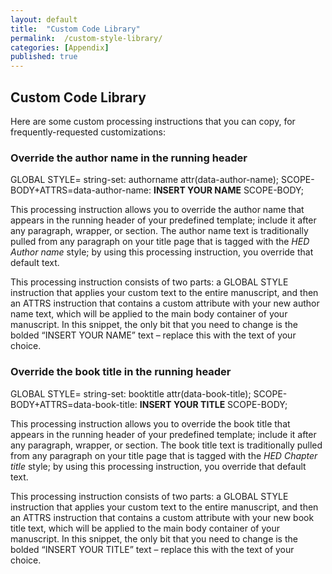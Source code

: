```yaml
---
layout: default
title:  "Custom Code Library"
permalink:  /custom-style-library/
categories: [Appendix]
published: true
---
```


<section data-type="appendix" class="hsecappendix" data-hederis-type="hsecappendix" id="custom-style-library" data-pi-attrs="id: custom-style-library" role="doc-appendix"><h1 data-hederis-type="hblkchaptitle" class="hblkchaptitle" id="pMQCHNFsl">Custom Code Library</h1>
    <p class="hblkp" data-hederis-type="hblkp" id="p3gDi4rgU">Here are some custom processing instructions that you can copy, for frequently-requested customizations:</p>
    <section class="hwprsubsection" data-hederis-type="hwprsubsection" id="pkrrPEVI4" data-type="subsection"><h1 data-hederis-type="hblktitle" class="hblktitle" id="pdJ5IDoxF">Override the author name in the running header</h1>
    <div class="hwprliteral" data-hederis-type="hwprliteral" id="pdca7NwZI" data-type="programlisting" role="doc-example"><p class="hblkcode" data-hederis-type="hblkcode" id="pF9eqVSfz">GLOBAL STYLE= string-set: authorname attr(data-author-name); SCOPE-BODY+ATTRS=data-author-name: <strong>INSERT YOUR NAME</strong> SCOPE-BODY;</p></div>
    <p class="hblkp" data-hederis-type="hblkp" id="pIbvFKzuy">This processing instruction allows you to override the author name that appears in the running header of your predefined template; include it after any paragraph, wrapper, or section. The author name text is traditionally pulled from any paragraph on your title page that is tagged with the <em>HED Author name</em> style; by using this processing instruction, you override that default text.</p>
    <p class="hblkp" data-hederis-type="hblkp" id="pNmSc7SDp">This processing instruction consists of two parts: a GLOBAL STYLE instruction that applies your custom text to the entire manuscript, and then an ATTRS instruction that contains a custom attribute with your new author name text, which will be applied to the main body container of your manuscript. In this snippet, the only bit that you need to change is the bolded &#8220;INSERT YOUR NAME&#8221; text &#8211; replace this with the text of your choice.</p>
    </section>
    <section class="hwprsubsection" data-hederis-type="hwprsubsection" id="pUbl5o22G" data-type="subsection"><h1 data-hederis-type="hblktitle" class="hblktitle" id="pVErBm0Ol">Override the book title in the running header</h1>
    <div class="hwprliteral" data-hederis-type="hwprliteral" id="pyCAUOYCn" data-type="programlisting" role="doc-example"><p class="hblkcode" data-hederis-type="hblkcode" id="pzujBrQ0Q">GLOBAL STYLE= string-set: booktitle attr(data-book-title); SCOPE-BODY+ATTRS=data-book-title: <strong>INSERT YOUR </strong><strong>TITLE</strong> SCOPE-BODY;</p></div>
    <p class="hblkp" data-hederis-type="hblkp" id="pZW3xFySC">This processing instruction allows you to override the book title that appears in the running header of your predefined template; include it after any paragraph, wrapper, or section. The book title text is traditionally pulled from any paragraph on your title page that is tagged with the <em>HED </em><em>Chapter</em><em> </em><em>title</em> style; by using this processing instruction, you override that default text.</p>
    <p class="hblkp" data-hederis-type="hblkp" id="p9LnXRlWc">This processing instruction consists of two parts: a GLOBAL STYLE instruction that applies your custom text to the entire manuscript, and then an ATTRS instruction that contains a custom attribute with your new book title text, which will be applied to the main body container of your manuscript. In this snippet, the only bit that you need to change is the bolded &#8220;INSERT YOUR TITLE&#8221; text &#8211; replace this with the text of your choice.</p>
    </section>
    </section>
    